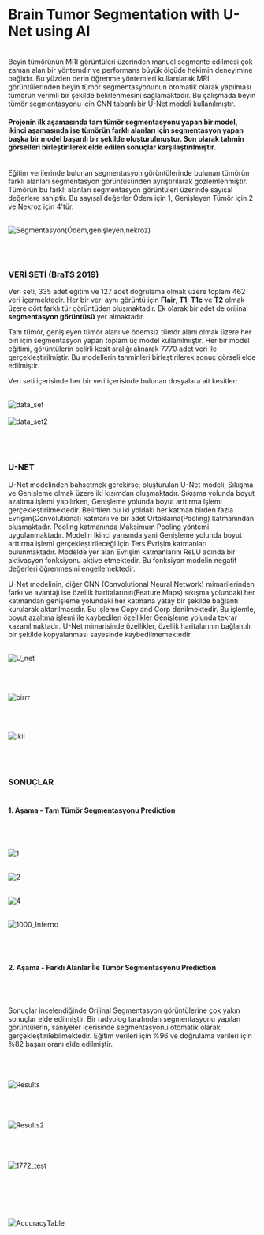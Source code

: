 # Brain Tumor Segmentation with U-Net using AI
<br />
Beyin tümörünün MRI görüntüleri üzerinden manuel segmente edilmesi çok zaman alan bir yöntemdir ve performans büyük ölçüde hekimin deneyimine bağlıdır. Bu yüzden derin öğrenme yöntemleri kullanılarak MRI görüntülerinden beyin tümör segmentasyonunun otomatik olarak yapılması tümörün verimli bir şekilde belirlenmesini sağlamaktadır. Bu çalışmada beyin tümör segmentasyonu için CNN tabanlı bir U-Net modeli kullanılmıştır.

#### Projenin ilk aşamasında tam tümör segmentasyonu yapan bir model, ikinci aşamasında ise tümörün farklı alanları için segmentasyon yapan başka bir model başarılı bir şekilde oluşturulmuştur. Son olarak tahmin görselleri birleştirilerek elde edilen sonuçlar karşılaştırılmıştır. <br /><br />
Eğitim verilerinde bulunan segmentasyon görüntülerinde bulunan tümörün farklı alanları segmentasyon görüntüsünden ayrıştırılarak gözlemlenmiştir. Tümörün bu farklı alanları segmentasyon görüntüleri üzerinde sayısal değerlere sahiptir. Bu sayısal değerler Ödem için 1, Genişleyen Tümör için 2 ve Nekroz için 4'tür. <br /><br />

![Segmentasyon(Ödem,genişleyen,nekroz)](https://user-images.githubusercontent.com/120099096/206866820-5f2ca28d-fa2c-4af6-ae20-e07099e971fe.png)


<br /><br />
### VERİ SETİ (BraTS 2019)

Veri seti, 335 adet eğitim ve 127 adet doğrulama olmak üzere toplam 462 veri içermektedir. Her bir veri aynı görüntü için **Flair**, **T1**, **T1c** ve **T2** olmak üzere dört farklı tür görüntüden oluşmaktadır. Ek olarak bir adet de orijinal **segmentasyon görüntüsü** yer almaktadır.

Tam tümör, genişleyen tümör alanı ve ödemsiz tümör alanı olmak üzere her biri için segmentasyon yapan toplam üç model kullanılmıştır. Her bir model eğitimi, görüntülerin belirli kesit aralığı alınarak 7770 adet veri ile gerçekleştirilmiştir. Bu modellerin tahminleri birleştirilerek sonuç görseli elde edilmiştir.

Veri seti içerisinde her bir veri içerisinde bulunan dosyalara ait kesitler:  <br /> <br />


![data_set](https://user-images.githubusercontent.com/120099096/206864407-ca65e05b-06b2-48e1-8076-78ad18dec599.png) <br /><br />
![data_set2](https://user-images.githubusercontent.com/120099096/206864409-8c3fd7f3-406f-4be5-8fa0-7266b00c31d4.png) <br /><br /> <br /><br />



### U-NET

U-Net modelinden bahsetmek gerekirse; oluşturulan U-Net modeli, Sıkışma ve Genişleme olmak üzere iki kısımdan oluşmaktadır. Sıkışma yolunda boyut azaltma işlemi yapılırken, Genişleme yolunda boyut arttırma işlemi gerçekleştirilmektedir. Belirtilen bu iki yoldaki her katman birden fazla Evrişim(Convolutional) katmanı ve bir adet Ortaklama(Pooling) katmanından oluşmaktadır. Pooling katmanında Maksimum Pooling yöntemi uygulanmaktadır. Modelin ikinci yarısında yani Genişleme yolunda boyut arttırma işlemi gerçekleştirileceği için Ters Evrişim katmanları bulunmaktadır. Modelde yer alan Evrişim katmanlarını ReLU adında bir aktivasyon fonksiyonu aktive etmektedir. Bu fonksiyon modelin negatif değerleri öğrenmesini engellemektedir.

U-Net modelinin, diğer CNN (Convolutional Neural Network) mimarilerinden farkı ve avantajı ise özellik haritalarının(Feature Maps) sıkışma yolundaki her katmandan genişleme yolundaki her katmana yatay bir şekilde bağlantı kurularak aktarılmasıdır. Bu işleme Copy and Corp denilmektedir. Bu işlemle, boyut azaltma işlemi ile kaybedilen özellikler Genişleme yolunda tekrar kazanılmaktadır. U-Net mimarisinde özellikler, özellik haritalarının bağlantılı bir şekilde kopyalanması sayesinde kaybedilmemektedir.  <br /> <br />

 
![U_net](https://user-images.githubusercontent.com/120099096/206864660-8602de60-5f69-4ea8-8673-3921dd82a544.png)

<br /><br />

![birrr](https://user-images.githubusercontent.com/120099096/206866267-d3500599-80b6-47db-9668-bf13cc30745c.png)

<br /><br />

![ikii](https://user-images.githubusercontent.com/120099096/206866319-29a4ddf0-30dc-42ab-bba1-15410fe4cbc7.png)  <br /> <br /> <br /><br />


### SONUÇLAR <br /><br /> 

#### 1. Aşama - Tam Tümör Segmentasyonu Prediction <br /><br /> <br /><br />

![1](https://user-images.githubusercontent.com/120099096/206865925-4fb76413-acd4-427d-8486-f27df6375cbe.png) <br /><br />

![2](https://user-images.githubusercontent.com/120099096/206866032-d2c7a156-84e2-45af-a7f5-1ec63ddbfbee.png) <br /><br />

![4](https://user-images.githubusercontent.com/120099096/206866037-e02e3b05-db26-40e8-b687-7b318f914143.png) <br /><br />

![1000_Inferno](https://user-images.githubusercontent.com/120099096/206866041-91e8af00-e833-444a-b428-06e33d3500d4.png) <br /><br /><br /><br /> 

#### 2. Aşama - Farklı Alanlar İle Tümör Segmentasyonu Prediction <br /><br /> <br /><br />

Sonuçlar incelendiğinde Orijinal Segmentasyon görüntülerine çok yakın sonuçlar elde edilmiştir. Bir radyolog tarafından segmentasyonu yapılan görüntülerin, saniyeler içerisinde segmentasyonu otomatik olarak gerçekleştirilebilmektedir. Eğitim verileri için %96 ve doğrulama verileri için %82 başarı oranı elde edilmiştir. <br /><br />
<br /><br />
 
![Results](https://user-images.githubusercontent.com/120099096/206864960-0b4503ad-65f4-46f3-a70f-852eaf9a87bd.png)  <br /><br /> <br /><br />


![Results2](https://user-images.githubusercontent.com/120099096/206865220-81f9e9a0-e616-40aa-9438-0375a4e18679.png) <br /><br /> <br /><br />


![1772_test](https://user-images.githubusercontent.com/120099096/206865363-c1be903c-c719-48cd-a5f7-46402b8c71c4.png) <br /><br /> <br /><br /><br /><br />

![AccuracyTable](https://user-images.githubusercontent.com/120099096/206866196-4b5068d1-47e8-4309-85de-ff124c34f446.png)




